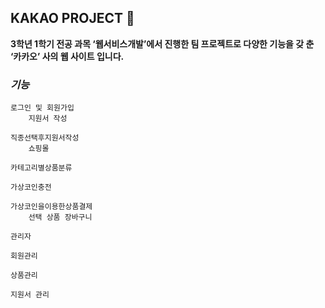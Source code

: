 ## KAKAO PROJECT :dizzy:


**3학년 1학기 전공 과목 ‘웹서비스개발’에서 진행한 팀 프로젝트로 다양한 기능을 갖 춘 ‘카카오’ 사의 웹 사이트 입니다.**


### ***기능***

	로그인 및 회원가입
		지원서 작성
		
	직종선택후지원서작성
		쇼핑몰
		
	카테고리별상품분류
	
	가상코인충전
	
	가상코인을이용한상품결제
		선택 상품 장바구니
		
	관리자
	
	회원관리
	
	상품관리
	
	지원서 관리
